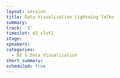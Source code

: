 ```yaml
---
layout: session
title: Data Visualization Lightning Talks
summary:
track: '3'
timeslot: d2_slot2
stage:
speakers:
categories:
  - BI & Data Visualization
short_summary:
scheduled: true
---
```


